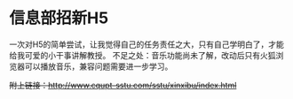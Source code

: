 

# 信息部招新H5
一次对H5的简单尝试，让我觉得自己的任务责任之大，只有自己学明白了，才能给我可爱的小干事讲解教授。
不足之处：音乐功能尚未了解，改动后只有火狐浏览器可以播放音乐，兼容问题需要进一步学习。

~~附上链接：http://www.cqupt-sstu.com/sstu/xinxibu/index.html~~
